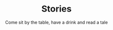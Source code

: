 ---
title: Stories
subtitle: Come sit by the table, have a drink and read a tale
resources:
  - src: IMG_9004.jpg
    name: header
options:
  showHeader: true
  unlisted: false
menu:
    main:
     name: "Stories"
     url: "/story/"
     weight: 2
     post: "Come sit by the table, have a drink and read a tale"
---